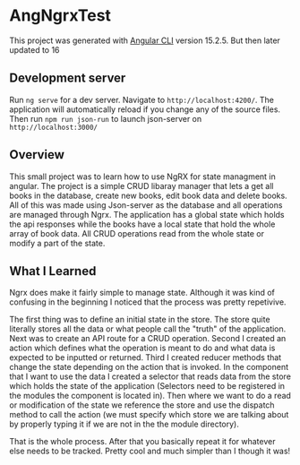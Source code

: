 # AngNgrxTest

This project was generated with [Angular CLI](https://github.com/angular/angular-cli) version 15.2.5. But then later updated to 16

## Development server

Run `ng serve` for a dev server. Navigate to `http://localhost:4200/`. The application will automatically reload if you change any of the source files. Then run `npm run json-run` to launch json-server on `http://localhost:3000/`

## Overview

This small project was to learn how to use NgRX for state managment in angular. The project is a simple CRUD libaray manager that lets a get all books in the database, create new books, edit book data and delete books. All of this was made using Json-server as the database and all operations are managed through Ngrx. The application has a global state which holds the api responses while the books have a local state that hold the whole array of book data. All CRUD operations read from the whole state or modify a part of the state.

## What I Learned

Ngrx does make it fairly simple to manage state. Although it was kind of confusing in the beginning I noticed that the process was pretty repetivive. 

The first thing was to define an initial state in the store. The store quite literally stores all the data or what people call the "truth" of the application. Next was to create an API route for a CRUD operation. Second I created an action which defines what the operation is meant to do and what data is expected to be inputted or returned. Third I created reducer methods that change the state depending on the action that is invoked. In the component that I want to use the data I created a selector that reads data from the store which holds the state of the application (Selectors need to be registered in the modules the component is located in). Then where we want to do a read or modification of the state we reference the store and use the dispatch method to call the action (we must specify which store we are talking about by properly typing it if we are not in the the module directory).

That is the whole process. After that you basically repeat it for whatever else needs to be tracked. Pretty cool and much simpler than I though it was!
